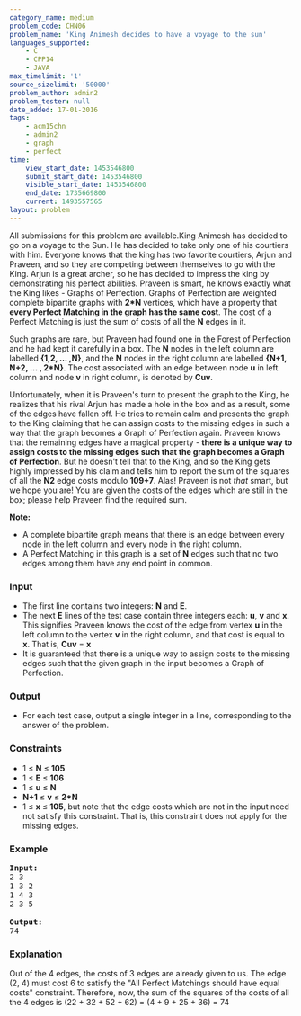 ```yaml
---
category_name: medium
problem_code: CHN06
problem_name: 'King Animesh decides to have a voyage to the sun'
languages_supported:
    - C
    - CPP14
    - JAVA
max_timelimit: '1'
source_sizelimit: '50000'
problem_author: admin2
problem_tester: null
date_added: 17-01-2016
tags:
    - acm15chn
    - admin2
    - graph
    - perfect
time:
    view_start_date: 1453546800
    submit_start_date: 1453546800
    visible_start_date: 1453546800
    end_date: 1735669800
    current: 1493557565
layout: problem
---
```

All submissions for this problem are available.King Animesh has decided to go on a voyage to the Sun. He has decided to take only one of his courtiers with him. Everyone knows that the king has two favorite courtiers, Arjun and Praveen, and so they are competing between themselves to go with the King. Arjun is a great archer, so he has decided to impress the king by demonstrating his perfect abilities. Praveen is smart, he knows exactly what the King likes - Graphs of Perfection. Graphs of Perfection are weighted complete bipartite graphs with **2\*N** vertices, which have a property that **every Perfect Matching in the graph has the same cost**. The cost of a Perfect Matching is just the sum of costs of all the **N** edges in it.

Such graphs are rare, but Praveen had found one in the Forest of Perfection and he had kept it carefully in a box. The **N** nodes in the left column are labelled **{1,2, … ,N}**, and the **N** nodes in the right column are labelled **{N+1, N+2, … , 2\*N}**. The cost associated with an edge between node **u** in left column and node **v** in right column, is denoted by **Cuv**.

Unfortunately, when it is Praveen's turn to present the graph to the King, he realizes that his rival Arjun has made a hole in the box and as a result, some of the edges have fallen off. He tries to remain calm and presents the graph to the King claiming that he can assign costs to the missing edges in such a way that the graph becomes a Graph of Perfection again. Praveen knows that the remaining edges have a magical property - **there is a unique way to assign costs to the missing edges such that the graph becomes a Graph of Perfection**. But he doesn't tell that to the King, and so the King gets highly impressed by his claim and tells him to report the sum of the squares of all the **N2** edge costs modulo **109+7**. Alas! Praveen is not *that* smart, but we hope you are! You are given the costs of the edges which are still in the box; please help Praveen find the required sum.

**Note:**

- A complete bipartite graph means that there is an edge between every node in the left column and every node in the right column.
- A Perfect Matching in this graph is a set of **N** edges such that no two edges among them have any end point in common.

### Input

- The first line contains two integers: **N** and **E**.
- The next **E** lines of the test case contain three integers each: **u**, **v** and **x**. This signifies Praveen knows the cost of the edge from vertex **u** in the left column to the vertex **v** in the right column, and that cost is equal to **x**. That is, **Cuv** = **x**
- It is guaranteed that there is a unique way to assign costs to the missing edges such that the given graph in the input becomes a Graph of Perfection.

### Output

- For each test case, output a single integer in a line, corresponding to the answer of the problem.

### Constraints

- 1 ≤ **N** ≤ **105**
- 1 ≤ **E** ≤ **106**
- 1 ≤ **u** ≤ **N**
- **N+1** ≤ **v** ≤ **2\*N**
- 1 ≤ **x** ≤ **105**, but note that the edge costs which are not in the input need not satisfy this constraint. That is, this constraint does not apply for the missing edges.

### Example

<pre><b>Input:</b>
2 3
1 3 2
1 4 3
2 3 5

<b>Output:</b>
74
</pre>
### Explanation

Out of the 4 edges, the costs of 3 edges are already given to us. The edge (2, 4) must cost 6 to satisfy the "All Perfect Matchings should have equal costs" constraint. Therefore, now, the sum of the squares of the costs of all the 4 edges is (22 + 32 + 52 + 62) = (4 + 9 + 25 + 36) = 74
